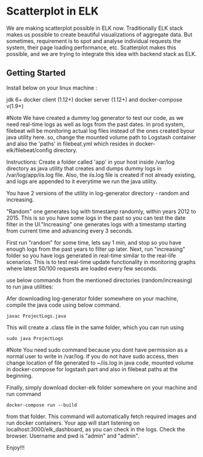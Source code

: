 # Scatterplot in ELK

We are making scatterplot possible in ELK now. Traditionally ELK stack makes us possible to create beautiful visualizations of aggregate data. But sometimes, requirement is to spot and analyse individual requests the system, their page loading performance, etc. Scatterplot makes this possible, and we are trying to integrate this idea with backend stack as ELK.

## Getting Started

Install below on your linux machine :

jdk 6+
docker client (1.12+) 
docker server (1.12+)
and docker-compose v(1.9+) 

#Note
We have created a dummy log generator to test our code, as we need real-time logs as well as logs from the past dates. In prod system, filebeat will be monitoring actual log files instead of the ones created byour java utility here. so, change the mounted volume path to Logstash container and also the 'paths' in filebeat.yml which resides in docker-elk/filebeat/config directory.

Instructions: 
Create a folder called 'app' in your host inside /var/log directory as java utility that creates and dumps dummy logs in
/var/log/app/iis.log file. Also, the iis.log file is created if not already existing, and logs are appended to it everytime we run the java utility.

You have 2 versions of the utility in log-generator directory - random and increasing. 

"Random" one generates log with timestamp randomly, within years 2012 to 2015. This is so you have some logs in the past so you can test the date filter in the UI."Increasing" one generates logs with a timestamp starting from current time and advancing every 3 seconds. 

First run "random" for some time, lets say 1 min, and stop so you have enough logs from the past years to filter up later. 
Next, run "increasing" folder so you have logs generated in real-time similar to the real-life scenarios. This is to test real-time update functionality in monitoring graphs where latest 50/100 requests are loaded every few seconds.

use below commands from the mentioned directories (random/increasing) to run java utilities:

Afer downloading log-generator folder somewhere on your machine,  compile the java code using below command.

```
javac ProjectLogs.java
```

This will create a .class file in the same folder, which you can run using

```
sudo java ProjectLogs
```

#Note 
You need sudo command because you dont have permission as a normal user to write in /var/log.
If you do not have sudo access, then change location of file generated to ~/iis.log in java code, mounted volume in docker-compose for logstash part and also in filebeat paths at the beginning.

Finally, simply download docker-elk folder somewhere on your machine and run command 

```
docker-compose run --build 
```

from that folder. This command will automatically fetch required images and run docker containers.
Your app will start listening on localhost:3000/elk_dashboard, as you can check in the logs.
Check the browser. Username and pwd is "admin" and "admin".

Enjoy!!!


